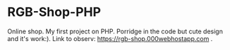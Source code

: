 # RGB-Shop-PHP
Online shop. My first project on PHP.
Porridge in the code but cute design and it's work:).
Link to observ: https://rgb-shop.000webhostapp.com .
